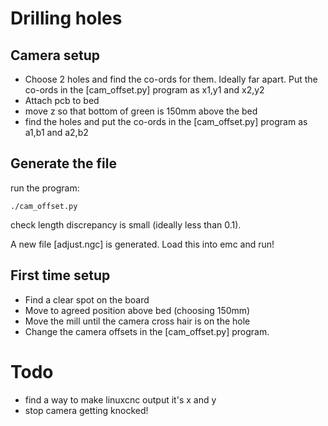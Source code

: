 # Drilling holes

## Camera setup

* Choose 2 holes and find the co-ords for them. Ideally far apart. Put the co-ords in the [cam_offset.py] program as x1,y1 and x2,y2
* Attach pcb to bed
* move z so that bottom of green is 150mm above the bed
* find the holes and put the co-ords in the [cam_offset.py] program as a1,b1 and a2,b2

## Generate the file

run the program:

    ./cam_offset.py

check length discrepancy is small (ideally less than 0.1). 

A new file [adjust.ngc] is generated. Load this into emc and run!

## First time setup

* Find a clear spot on the board
* Move to agreed position above bed (choosing 150mm)
* Move the mill until the camera cross hair is on the hole
* Change the camera offsets in the [cam_offset.py] program.

# Todo

* find a way to make linuxcnc output it's x and y
* stop camera getting knocked!
